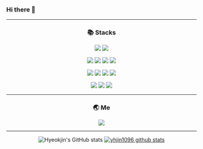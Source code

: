### Hi there 👋



<!--
**yhjin1096/yhjin1096** is a ✨ _special_ ✨ repository because its `README.md` (this file) appears on your GitHub profile.

Here are some ideas to get you started:

- 🔭 I’m currently working on ...
- 🌱 I’m currently learning ...
- 👯 I’m looking to collaborate on ...
- 🤔 I’m looking for help with ...
- 💬 Ask me about ...
- 📫 How to reach me: ...
- 😄 Pronouns: ...
- ⚡ Fun fact: ...
-->
<div align="center">
  

  <!--linkedin, blog, cv-notion-->
  <!--https://hits.seeyoufarm.com/-->
  <!--
  [![Hits](https://hits.seeyoufarm.com/api/count/incr/badge.svg?url=https%3A%2F%2Fgithub.com%2Fyhjin1096&count_bg=%2379C83D&title_bg=%23555555&icon=github.svg&icon_color=%23E7E7E7&title=github&edge_flat=false)](https://hits.seeyoufarm.com)
  -->
---

  ### 📚 Stacks

  
  <!--OS-->
  <a href="" target=""><img src="https://img.shields.io/badge/Ubuntu-E95420?style=plastic&logo=Ubuntu&logoColor=white"/></a>
  <a href="" target=""><img src="https://img.shields.io/badge/Windows-0089D4?style=plastic&logo=Windows&logoColor=white"/></a>
  <!--Tools-->
  <a href="" target=""><img src="https://img.shields.io/badge/VScode-007ACC?style=plastic&logo=Visual Studio Code&logoColor=white"/></a>
  <a href="" target=""><img src="https://img.shields.io/badge/Colab-F9AB00?style=plastic&logo=Google Colab&logoColor=white"/></a>
  <a href="" target=""><img src="https://img.shields.io/badge/PyCharm-000000?style=plastic&logo=PyCharm&logoColor=white"/></a>
  <a href="" target=""><img src="https://img.shields.io/badge/Docker-2496ED?style=plastic&logo=Docker&logoColor=white"/></a>
  <!--Library(Eigen, PCL)-->
  <a href="" target=""><img src="https://img.shields.io/badge/ROS-22314E?style=plastic&logo=ROS&logoColor=white"/></a>
  <a href="" target=""><img src="https://img.shields.io/badge/OpenCV-5C3EE8?style=plastic&logo=OpenCV&logoColor=white"/></a>
  <a href="" target=""><img src="https://img.shields.io/badge/PyTorch-EE4C2C?style=plastic&logo=PyTorch&logoColor=white"/></a>
  <a href="" target=""><img src="https://img.shields.io/badge/TensorFlow-FF6F00?style=plastic&logo=TensorFlow&logoColor=white"/></a>
  <!--Language-->
  <a href="연결될 링" target=""><img src="https://img.shields.io/badge/C-A8B9CC?style=plastic&logo=C&logoColor=white"/></a>
  <a href="" target=""><img src="https://img.shields.io/badge/C++-00599C?style=plastic&logo=C++&logoColor=white"/></a>
  <a href="" target=""><img src="https://img.shields.io/badge/Python-3776AB?style=plastic&logo=Python&logoColor=white"/></a>

  ---
  ### 🌏 Me
  <!--SNS(linkedin, blog, cv-notion?)-->
  <a href="" target=""><img src="https://img.shields.io/badge/LinkedIn-0A66C2?style=plastic&logo=LinkedIn&logoColor=white"/></a>

  ---
  ![Hyeokjin's GitHub stats](https://github-readme-stats.vercel.app/api?username=yhjin1096&show_icons=true&theme=radical)
  [![yhjin1096 github stats](https://github-readme-stats.vercel.app/api/top-langs/?username=yhjin1096&show_icons=true&hide_border=true&title_color=004386&icon_color=004386&layout=compact)](https://github.com/yhjin1096)
</div>
